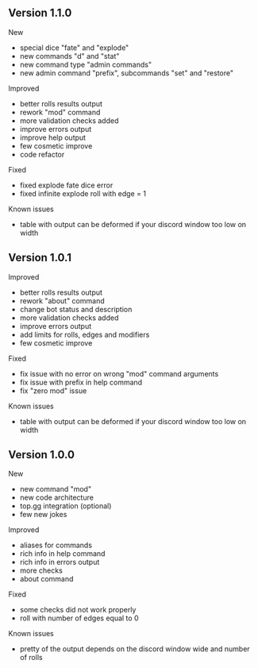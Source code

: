 ## Version 1.1.0

New
- special dice "fate" and "explode"
- new commands "d" and "stat"
- new command type "admin commands"
- new admin command "prefix", subcommands "set" and "restore"

Improved
- better rolls results output
- rework "mod" command
- more validation checks added
- improve errors output
- improve help output
- few cosmetic improve
- code refactor

Fixed
- fixed explode fate dice error
- fixed infinite explode roll with edge = 1

Known issues
- table with output can be deformed if your discord window too low on width


## Version 1.0.1

Improved
- better rolls results output
- rework "about" command
- change bot status and description
- more validation checks added
- improve errors output
- add limits for rolls, edges and modifiers
- few cosmetic improve

Fixed
- fix issue with no error on wrong "mod" command arguments
- fix issue with prefix in help command
- fix "zero mod" issue

Known issues
- table with output can be deformed if your discord window too low on width


## Version 1.0.0

New
- new command "mod"
- new code architecture
- top.gg integration (optional)
- few new jokes

Improved
- aliases for commands
- rich info in help command
- rich info in errors output
- more checks
- about command

Fixed
- some checks did not work properly
- roll with number of edges equal to 0

Known issues
- pretty of the output depends on the discord window wide and number of rolls